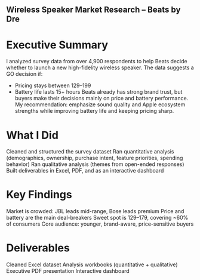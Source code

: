 ## Wireless Speaker Market Research – Beats by Dre
# Executive Summary

I analyzed survey data from over 4,900 respondents to help Beats decide whether to launch a new high-fidelity wireless speaker.
The data suggests a GO decision if:
- Pricing stays between $129–$199
- Battery life lasts 15+ hours
Beats already has strong brand trust, but buyers make their decisions mainly on price and battery performance. My recommendation: emphasize sound quality and Apple ecosystem strengths while improving battery life and keeping pricing sharp.

# What I Did

Cleaned and structured the survey dataset
Ran quantitative analysis (demographics, ownership, purchase intent, feature priorities, spending behavior)
Ran qualitative analysis (themes from open-ended responses)
Built deliverables in Excel, PDF, and as an interactive dashboard

# Key Findings

Market is crowded: JBL leads mid-range, Bose leads premium
Price and battery are the main deal-breakers
Sweet spot is $129–$179, covering ~60% of consumers
Core audience: younger, brand-aware, price-sensitive buyers

# Deliverables

Cleaned Excel dataset
Analysis workbooks (quantitative + qualitative)
Executive PDF presentation
Interactive dashboard
